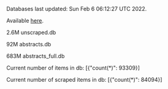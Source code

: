 Databases last updated: Sun Feb  6 06:12:27 UTC 2022. 

Available [here](https://github.com/cbeauhilton/ash-db/releases).

2.6M	unscraped.db

92M	abstracts.db

683M	abstracts_full.db

Current number of items in db:
[{"count(*)": 93309}]

Current number of scraped items in db:
[{"count(*)": 84094}]
